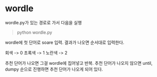 # wordle

wordle.py가 있는 경로로 가서 다음을 실행
> python wordle.py

wordle에 첫 단어로 soare 입력.
결과가 나오면 순서대로 입력한다.

회색 -> 0
초록색 -> 1
노란색 -> 2

추천 단어가 나오면 그걸 wordle에 집어넣고 반복.
추천 단어가 나오지 않으면 until, dumpy 순으로 진행하면 추천 단어가 나오게 되어 있다.
